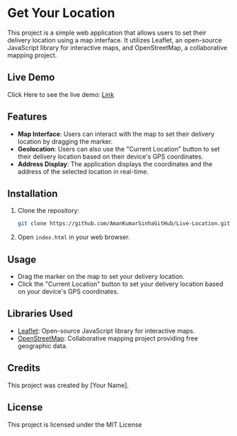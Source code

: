 # Get Your Location

This project is a simple web application that allows users to set their delivery location using a map interface. It utilizes Leaflet, an open-source JavaScript library for interactive maps, and OpenStreetMap, a collaborative mapping project.

## Live Demo

Click Here to see the live demo: [Link](https://amankumarsinhagithub.github.io/Live-Location/)

## Features

- **Map Interface**: Users can interact with the map to set their delivery location by dragging the marker.
- **Geolocation**: Users can also use the "Current Location" button to set their delivery location based on their device's GPS coordinates.
- **Address Display**: The application displays the coordinates and the address of the selected location in real-time.

## Installation

1. Clone the repository:

   ```bash
   git clone https://github.com/AmanKumarSinhaGitHub/Live-Location.git
   ```

2. Open `index.html` in your web browser.

## Usage

- Drag the marker on the map to set your delivery location.
- Click the "Current Location" button to set your delivery location based on your device's GPS coordinates.

## Libraries Used

- [Leaflet](https://leafletjs.com/): Open-source JavaScript library for interactive maps.
- [OpenStreetMap](https://www.openstreetmap.org/): Collaborative mapping project providing free geographic data.

## Credits

This project was created by [Your Name].

## License

This project is licensed under the MIT License 